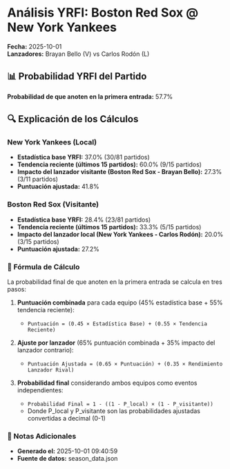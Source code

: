 # Análisis YRFI: Boston Red Sox @ New York Yankees

**Fecha:** 2025-10-01  
**Lanzadores:** Brayan Bello (V) vs Carlos Rodón (L)

## 📊 Probabilidad YRFI del Partido

**Probabilidad de que anoten en la primera entrada:** 57.7%

## 🔍 Explicación de los Cálculos

### New York Yankees (Local)
- **Estadística base YRFI:** 37.0% (30/81 partidos)
- **Tendencia reciente (últimos 15 partidos):** 60.0% (9/15 partidos)
- **Impacto del lanzador visitante (Boston Red Sox - Brayan Bello):** 27.3% (3/11 partidos)
- **Puntuación ajustada:** 41.8%

### Boston Red Sox (Visitante)
- **Estadística base YRFI:** 28.4% (23/81 partidos)
- **Tendencia reciente (últimos 15 partidos):** 33.3% (5/15 partidos)
- **Impacto del lanzador local (New York Yankees - Carlos Rodón):** 20.0% (3/15 partidos)
- **Puntuación ajustada:** 27.2%

### 📝 Fórmula de Cálculo

La probabilidad final de que anoten en la primera entrada se calcula en tres pasos:

1. **Puntuación combinada** para cada equipo (45% estadística base + 55% tendencia reciente):
   - `Puntuación = (0.45 × Estadística Base) + (0.55 × Tendencia Reciente)`

2. **Ajuste por lanzador** (65% puntuación combinada + 35% impacto del lanzador contrario):
   - `Puntuación Ajustada = (0.65 × Puntuación) + (0.35 × Rendimiento Lanzador Rival)`

3. **Probabilidad final** considerando ambos equipos como eventos independientes:
   - `Probabilidad Final = 1 - ((1 - P_local) × (1 - P_visitante))`
   - Donde P_local y P_visitante son las probabilidades ajustadas convertidas a decimal (0-1)

### 📌 Notas Adicionales

- **Generado el:** 2025-10-01 09:40:59
- **Fuente de datos:** season_data.json
